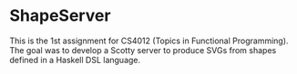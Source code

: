 # ShapeServer

This is the 1st assignment for CS4012 (Topics in Functional Programming). The goal was to develop a Scotty server to produce SVGs from shapes defined in a Haskell DSL language.
